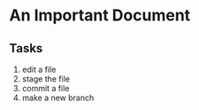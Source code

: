 An Important Document
=====================

Tasks
-----

1. edit a file
2. stage the file
3. commit a file
4. make a new branch

